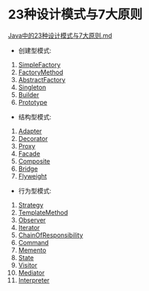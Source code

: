 # 23种设计模式与7大原则

[Java中的23种设计模式与7大原则.md](Java中的23种设计模式与7大原则.md)

- 创建型模式:

1. [SimpleFactory](1.SimpleFactory.md)
2. [FactoryMethod](2.FactoryMethod.md)
3. [AbstractFactory](3.AbstractFactory.md)
4. [Singleton](4.Singleton.md)
5. [Builder](5.Builder.md)
6. [Prototype](6.Prototype.md)

- 结构型模式:

1. [Adapter](7.Adapter.md)
2. [Decorator](8.Decorator.md)
3. [Proxy](9.Proxy.md)
4. [Facade](10.Facade.md)
5. [Composite](11.Composite.md)
6. [Bridge](12.Bridge.md)
7. [Flyweight](13.Flyweight.md)

- 行为型模式:

1. [Strategy](14.Strategy.md)
2. [TemplateMethod](15.TemplateMethod.md)
3. [Observer](16.Observer.md)
4. [Iterator](17.Iterator.md)
5. [ChainOfResponsibility](18.ChainOfResponsibility.md)
6. [Command](19.Command.md)
7. [Memento](20.Memento.md)
8. [State](21.State.md)
9. [Visitor](22.Visitor.md)
10. [Mediator](23.Mediator.md)
11. [Interpreter](24.Interpreter.md)
